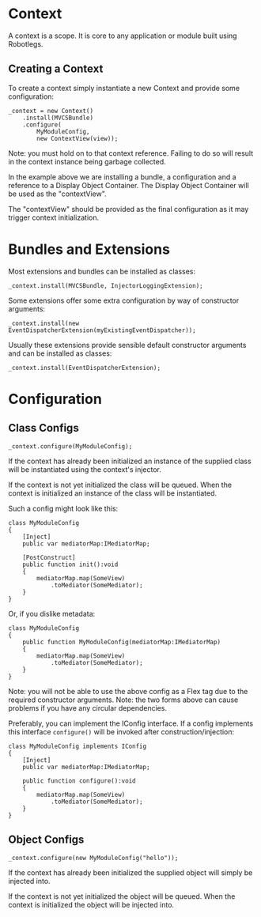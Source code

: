 # Context

A context is a scope. It is core to any application or module built using Robotlegs.

## Creating a Context

To create a context simply instantiate a new Context and provide some configuration:

	_context = new Context()
        .install(MVCSBundle)
        .configure(
            MyModuleConfig,
            new ContextView(view));

Note: you must hold on to that context reference. Failing to do so will result in the context instance being garbage collected.

In the example above we are installing a bundle, a configuration and a reference to a Display Object Container. The Display Object Container will be used as the "contextView".

The "contextView" should be provided as the final configuration as it may trigger context initialization.

# Bundles and Extensions

Most extensions and bundles can be installed as classes:

    _context.install(MVCSBundle, InjectorLoggingExtension);

Some extensions offer some extra configuration by way of constructor arguments:

    _context.install(new EventDispatcherExtension(myExistingEventDispatcher));

Usually these extensions provide sensible default constructor arguments and can be installed as classes:

    _context.install(EventDispatcherExtension);

# Configuration

## Class Configs

    _context.configure(MyModuleConfig);

If the context has already been initialized an instance of the supplied class will be instantiated using the context's injector.

If the context is not yet initialized the class will be queued. When the context is initialized an instance of the class will be instantiated.

Such a config might look like this:

    class MyModuleConfig
    {
        [Inject]
        public var mediatorMap:IMediatorMap;

        [PostConstruct]
        public function init():void
        {
            mediatorMap.map(SomeView)
                .toMediator(SomeMediator);
        }
    }

Or, if you dislike metadata:

    class MyModuleConfig
    {
        public function MyModuleConfig(mediatorMap:IMediatorMap)
        {
            mediatorMap.map(SomeView)
                .toMediator(SomeMediator);
        }
    }

Note: you will not be able to use the above config as a Flex tag due to the required constructor arguments.
Note: the two forms above can cause problems if you have any circular dependencies.

Preferably, you can implement the IConfig interface. If a config implements this interface `configure()` will be invoked after construction/injection:

    class MyModuleConfig implements IConfig
    {
        [Inject]
        public var mediatorMap:IMediatorMap;

        public function configure():void
        {
            mediatorMap.map(SomeView)
                .toMediator(SomeMediator);
        }
    }


## Object Configs

    _context.configure(new MyModuleConfig("hello"));

If the context has already been initialized the supplied object will simply be injected into.

If the context is not yet initialized the object will be queued. When the context is initialized the object will be injected into.

